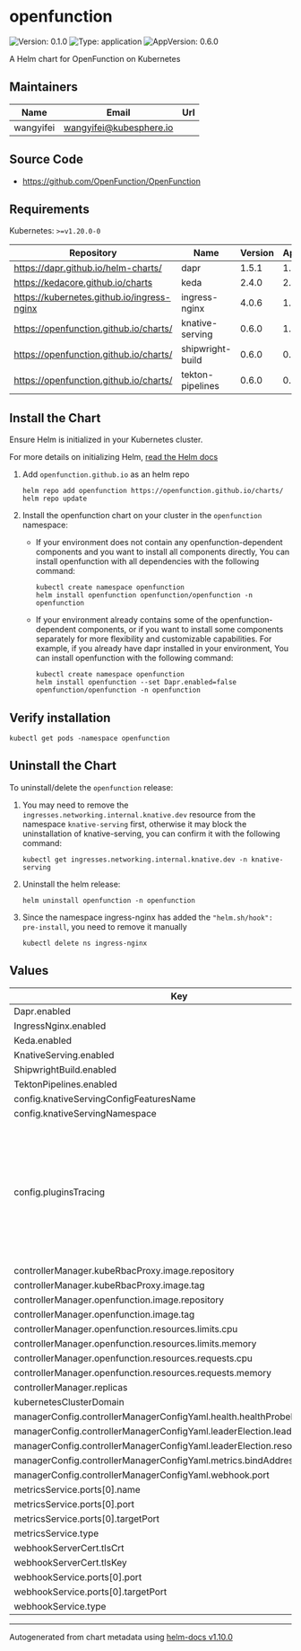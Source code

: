 # openfunction

![Version: 0.1.0](https://img.shields.io/badge/Version-0.1.0-informational?style=flat-square) ![Type: application](https://img.shields.io/badge/Type-application-informational?style=flat-square) ![AppVersion: 0.6.0](https://img.shields.io/badge/AppVersion-0.6.0-informational?style=flat-square)

A Helm chart for OpenFunction on Kubernetes

## Maintainers

| Name | Email | Url |
| ---- | ------ | --- |
| wangyifei | <wangyifei@kubesphere.io> |  |

## Source Code

* <https://github.com/OpenFunction/OpenFunction>

## Requirements

Kubernetes: `>=v1.20.0-0`

| Repository | Name | Version | AppVersion |
|------------|------|---------|------------|
| https://dapr.github.io/helm-charts/ | dapr | 1.5.1   | 1.5.1      |
| https://kedacore.github.io/charts | keda | 2.4.0   | 2.4.0      |
| https://kubernetes.github.io/ingress-nginx | ingress-nginx | 4.0.6   | 1.0.4      |
| https://openfunction.github.io/charts/ | knative-serving | 0.6.0   | 1.0.1      |
| https://openfunction.github.io/charts/ | shipwright-build | 0.6.0   | 0.6.1      |
| https://openfunction.github.io/charts/ | tekton-pipelines | 0.6.0   | 0.30.0     |

## Install the Chart

Ensure Helm is initialized in your Kubernetes cluster.

For more details on initializing Helm, [read the Helm docs](https://helm.sh/docs/)

1. Add `openfunction.github.io` as an helm repo
    ```
    helm repo add openfunction https://openfunction.github.io/charts/
    helm repo update
    ```

2. Install the openfunction chart on your cluster in the `openfunction` namespace:
   * If your environment does not contain any openfunction-dependent components and you want to install all components 
   directly, You can install openfunction with all dependencies with the following command:
      ```
      kubectl create namespace openfunction
      helm install openfunction openfunction/openfunction -n openfunction
      ```
   * If your environment already contains some of the openfunction-dependent components, or if you want to install some
   components separately for more flexibility and customizable capabilities. For example, if you already have dapr 
   installed in your environment, You can install openfunction with the following command:
      ```
      kubectl create namespace openfunction
      helm install openfunction --set Dapr.enabled=false openfunction/openfunction -n openfunction
      ```

## Verify installation

```
kubectl get pods -namespace openfunction
```

## Uninstall the Chart

To uninstall/delete the `openfunction` release:
1. You may need to remove the `ingresses.networking.internal.knative.dev` resource 
from the namespace `knative-serving` first, otherwise it may block the uninstallation of knative-serving, you can 
confirm it with the following command:
    ```
    kubectl get ingresses.networking.internal.knative.dev -n knative-serving
    ```
2. Uninstall the helm release:
    ```
    helm uninstall openfunction -n openfunction
    ```
3. Since the namespace ingress-nginx has added the `"helm.sh/hook": pre-install`, you need to remove it manually
    ```
    kubectl delete ns ingress-nginx
    ```

## Values

| Key | Type | Default | Description |
|-----|------|------|-------------|
| Dapr.enabled | bool | `true` |  |
| IngressNginx.enabled | bool | `true` |  |
| Keda.enabled | bool | `true` |  |
| KnativeServing.enabled | bool | `true` |  |
| ShipwrightBuild.enabled | bool | `true` |  |
| TektonPipelines.enabled | bool | `true` |  |
| config.knativeServingConfigFeaturesName | string | `"config-features"` |  |
| config.knativeServingNamespace | string | `"knative-serving"` |  |
| config.pluginsTracing | string | `"enabled: false\n# Provider name can be set to \"skywalking\", \"opentelemetry\"\n# A valid provider must be set if tracing is enabled.\nprovider:\n  name: \"skywalking\"\n  oapServer: \"localhost:xxx\"\n# Custom tags to add to tracing\ntags:\n  func: function-with-tracing\n  layer: faas\n  tag1: value1\n  tag2: value2\nbaggage:\n# baggage key is `sw8-correlation` for skywalking and `baggage` for opentelemetry\n# Correlation context for skywalking: https://skywalking.apache.org/docs/main/latest/en/protocols/skywalking-cross-process-correlation-headers-protocol-v1/\n# baggage for opentelemetry: https://github.com/open-telemetry/opentelemetry-specification/blob/main/specification/baggage/api.md\n# W3C Baggage Specification/: https://w3c.github.io/baggage/\n  key: sw8-correlation # key should be baggage for opentelemetry\n  value: \"base64(string key):base64(string value),base64(string key2):base64(string value2)\"\n"` |  |
| controllerManager.kubeRbacProxy.image.repository | string | `"openfunction/kube-rbac-proxy"` |  |
| controllerManager.kubeRbacProxy.image.tag | string | `"v0.8.0"` |  |
| controllerManager.openfunction.image.repository | string | `"openfunction/openfunction"` |  |
| controllerManager.openfunction.image.tag | string | `"latest"` |  |
| controllerManager.openfunction.resources.limits.cpu | string | `"500m"` |  |
| controllerManager.openfunction.resources.limits.memory | string | `"500Mi"` |  |
| controllerManager.openfunction.resources.requests.cpu | string | `"100m"` |  |
| controllerManager.openfunction.resources.requests.memory | string | `"20Mi"` |  |
| controllerManager.replicas | int | `1` |  |
| kubernetesClusterDomain | string | `"cluster.local"` |  |
| managerConfig.controllerManagerConfigYaml.health.healthProbeBindAddress | string | `":8081"` |  |
| managerConfig.controllerManagerConfigYaml.leaderElection.leaderElect | bool | `true` |  |
| managerConfig.controllerManagerConfigYaml.leaderElection.resourceName | string | `"79f0111e.openfunction.io"` |  |
| managerConfig.controllerManagerConfigYaml.metrics.bindAddress | string | `"127.0.0.1:8080"` |  |
| managerConfig.controllerManagerConfigYaml.webhook.port | int | `9443` |  |
| metricsService.ports[0].name | string | `"https"` |  |
| metricsService.ports[0].port | int | `8443` |  |
| metricsService.ports[0].targetPort | string | `"https"` |  |
| metricsService.type | string | `"ClusterIP"` |  |
| webhookServerCert.tlsCrt | string | `""` |  |
| webhookServerCert.tlsKey | string | `""` |  |
| webhookService.ports[0].port | int | `443` |  |
| webhookService.ports[0].targetPort | int | `9443` |  |
| webhookService.type | string | `"ClusterIP"` |  |

----------------------------------------------
Autogenerated from chart metadata using [helm-docs v1.10.0](https://github.com/norwoodj/helm-docs/releases/v1.10.0)
